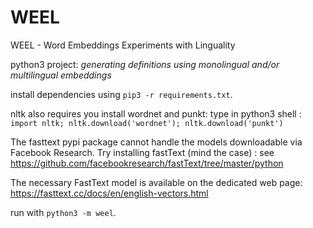 # WEEL

WEEL - Word Embeddings Experiments with Linguality

python3 project: _generating definitions using monolingual and/or multilingual embeddings_

install dependencies using `pip3 -r requirements.txt`.

nltk also requires you install wordnet and punkt: type in python3 shell :
`import nltk; nltk.download('wordnet'); nltk.download('punkt')`

The fasttext pypi package cannot handle the models downloadable via Facebook Research.
Try installing fastText (mind the case) : see https://github.com/facebookresearch/fastText/tree/master/python

The necessary FastText model is available on the dedicated web page: https://fasttext.cc/docs/en/english-vectors.html

run with `python3 -m weel`.
